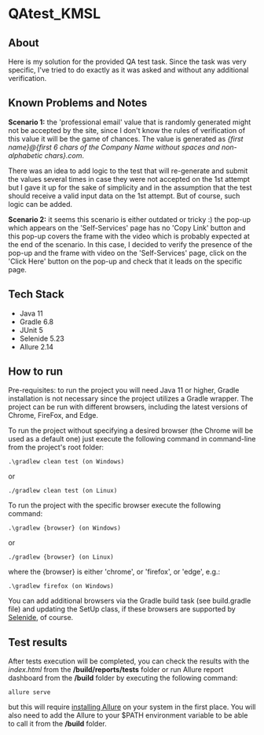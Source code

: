 # QAtest_KMSL

## About
Here is my solution for the provided QA test task. Since the task was very specific, I've tried to do exactly as it was asked and without any additional verification.

## Known Problems and Notes
**Scenario 1:** the 'professional email' value that is randomly generated might not be accepted by the site, since I don't know the rules of verification of this value it will be the game of chances. The value is generated as *{first name}@{first 6 chars of the Company Name without spaces and non-alphabetic chars}.com*.

There was an idea to add logic to the test that will re-generate and submit the values several times in case they were not accepted on the 1st attempt but I gave it up for the sake of simplicity and in the assumption that the test should receive a valid input data on the 1st attempt. But of course, such logic can be added.

**Scenario 2:** it seems this scenario is either outdated or tricky :) the pop-up which appears on the 'Self-Services' page has no 'Copy Link' button and this pop-up covers the frame with the video which is probably expected at the end of the scenario. In this case, I decided to verify the presence of the pop-up and the frame with video on the 'Self-Services' page, click on the 'Click Here' button on the pop-up and check that it leads on the specific page.


## Tech Stack
* Java 11
* Gradle 6.8
* JUnit 5
* Selenide 5.23
* Allure 2.14


## How to run
Pre-requisites: to run the project you will need Java 11 or higher, Gradle installation is not necessary since the project utilizes a Gradle wrapper.
The project can be run with different browsers, including the latest versions of Chrome, FireFox, and Edge.

To run the project without specifying a desired browser (the Chrome will be used as a default one) just execute the following command in command-line from the project's root folder:
```
.\gradlew clean test (on Windows)
```
or
```
./gradlew clean test (on Linux)
```
To run the project with the specific browser execute the following command:

```
.\gradlew {browser} (on Windows)
```
or
```
./gradlew {browser} (on Linux)
```

where the {browser} is either 'chrome', or 'firefox', or 'edge', e.g.:
```
.\gradlew firefox (on Windows)
```

You can add additional browsers via the Gradle build task (see build.gradle file) and updating the SetUp class, if these browsers are supported by [Selenide](https://selenide.org/documentation.html), of course.

## Test results

After tests execution will be completed, you can check the results with the *index.html* from the **/build/reports/tests** folder or run Allure report dashboard from the **/build** folder by executing the following command:
```
allure serve
```
but this will require [installing Allure](https://docs.qameta.io/allure/#_installing_a_commandline) on your system in the first place. You will also need to add the Allure to your $PATH environment variable to be able to call it from the **/build** folder.